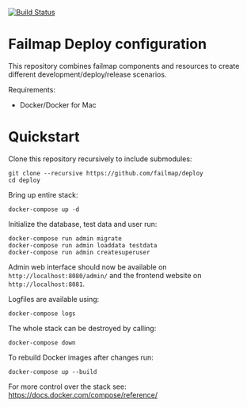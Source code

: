 [![Build Status](https://travis-ci.org/failmap/deploy.svg?branch=master)](https://travis-ci.org/failmap/deploy)

# Failmap Deploy configuration

This repository combines failmap components and resources to create different development/deploy/release scenarios.

Requirements:

- Docker/Docker for Mac

# Quickstart

Clone this repository recursively to include submodules:

    git clone --recursive https://github.com/failmap/deploy
    cd deploy

Bring up entire stack:

    docker-compose up -d

Initialize the database, test data and user run:

    docker-compose run admin migrate
    docker-compose run admin loaddata testdata
    docker-compose run admin createsuperuser


Admin web interface should now be available on `http://localhost:8080/admin/` and the frontend website on `http://localhost:8081`.

Logfiles are available using:

    docker-compose logs

The whole stack can be destroyed by calling:

    docker-compose down

To rebuild Docker images after changes run:

    docker-compose up --build

For more control over the stack see: https://docs.docker.com/compose/reference/
